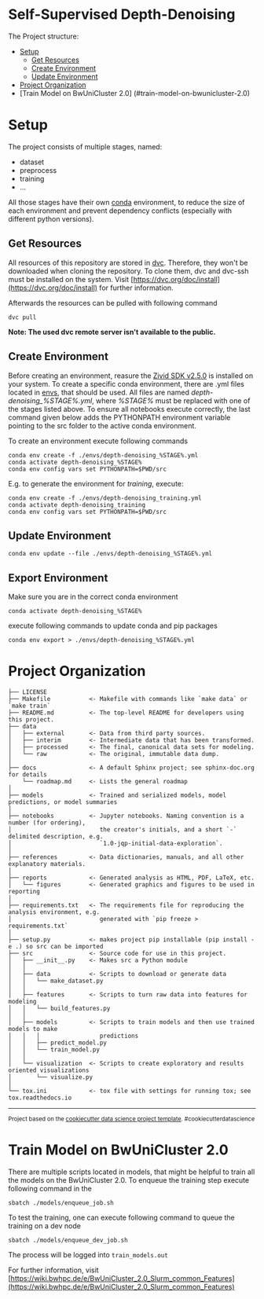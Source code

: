 Self-Supervised Depth-Denoising
==============================

The Project structure:
- [Setup](#setup)
  - [Get Resources](#get-resources)
  - [Create Environment](#create-environment)
  - [Update Environment](#update-environment)
- [Project Organization](#project-organization)
- [Train Model on BwUniCluster 2.0] (#train-model-on-bwunicluster-2.0)

Setup
=====

The project consists of multiple stages, named:
- dataset
- preprocess
- training
- ...

All those stages have their own [conda](https://anaconda.org) environment,
to reduce the size of each environment and prevent dependency conflicts
(especially with different python versions).

Get Resources
-----

All resources of this repository are stored in [dvc](https://dvc.org).
Therefore, they won't be downloaded when cloning the repository.
To clone them, dvc and dvc-ssh must be installed on the system.
Visit [https://dvc.org/doc/install](https://dvc.org/doc/install) for further information.

Afterwards the resources can be pulled with following command

    dvc pull

**Note: The used dvc remote server isn't available to the public.**

Create Environment
-----

Before creating an environment, reasure the [Zivid SDK v2.5.0](https://www.zivid.com/downloads) is installed on your system.
To create a specific conda environment,
there are .yml files located in [envs](./envs), that should be used.
All files are named *depth-denoising_%STAGE%.yml*,
where *%STAGE%* must be replaced with one of the stages listed above.
To ensure all notebooks execute correctly, the last command given below adds the PYTHONPATH 
environment variable pointing to the src folder to the active conda environment.

To create an environment execute following commands 

    conda env create -f ./envs/depth-denoising_%STAGE%.yml 
    conda activate depth-denoising_%STAGE%
    conda env config vars set PYTHONPATH=$PWD/src

E.g. to generate the environment for *training*, execute:

    conda env create -f ./envs/depth-denoising_training.yml
    conda activate depth-denoising_training
    conda env config vars set PYTHONPATH=$PWD/src

Update Environment
------------------

    conda env update --file ./envs/depth-denoising_%STAGE%.yml

Export Environment
------------------
Make sure you are in the correct conda environment

    conda activate depth-denoising_%STAGE%

execute following commands to update conda and pip packages 

    conda env export > ./envs/depth-denoising_%STAGE%.yml


Project Organization
======

    ├── LICENSE
    ├── Makefile           <- Makefile with commands like `make data` or `make train`
    ├── README.md          <- The top-level README for developers using this project.
    ├── data
    │   ├── external       <- Data from third party sources.
    │   ├── interim        <- Intermediate data that has been transformed.
    │   ├── processed      <- The final, canonical data sets for modeling.
    │   └── raw            <- The original, immutable data dump.
    │
    ├── docs               <- A default Sphinx project; see sphinx-doc.org for details
        └── roadmap.md     <- Lists the general roadmap
    │
    ├── models             <- Trained and serialized models, model predictions, or model summaries
    │
    ├── notebooks          <- Jupyter notebooks. Naming convention is a number (for ordering),
    │                         the creator's initials, and a short `-` delimited description, e.g.
    │                         `1.0-jqp-initial-data-exploration`.
    │
    ├── references         <- Data dictionaries, manuals, and all other explanatory materials.
    │
    ├── reports            <- Generated analysis as HTML, PDF, LaTeX, etc.
    │   └── figures        <- Generated graphics and figures to be used in reporting
    │
    ├── requirements.txt   <- The requirements file for reproducing the analysis environment, e.g.
    │                         generated with `pip freeze > requirements.txt`
    │
    ├── setup.py           <- makes project pip installable (pip install -e .) so src can be imported
    ├── src                <- Source code for use in this project.
    │   ├── __init__.py    <- Makes src a Python module
    │   │
    │   ├── data           <- Scripts to download or generate data
    │   │   └── make_dataset.py
    │   │
    │   ├── features       <- Scripts to turn raw data into features for modeling
    │   │   └── build_features.py
    │   │
    │   ├── models         <- Scripts to train models and then use trained models to make
    │   │   │                 predictions
    │   │   ├── predict_model.py
    │   │   └── train_model.py
    │   │
    │   └── visualization  <- Scripts to create exploratory and results oriented visualizations
    │       └── visualize.py
    │
    └── tox.ini            <- tox file with settings for running tox; see tox.readthedocs.io


--------

<p><small>Project based on the <a target="_blank" href="https://drivendata.github.io/cookiecutter-data-science/">cookiecutter data science project template</a>. #cookiecutterdatascience</small></p>


Train Model on BwUniCluster 2.0
====

There are multiple scripts located in models, that might be helpful to train all the models on the BwUniCluster 2.0.
To enqueue the training step execute following command in the 

    sbatch ./models/enqueue_job.sh

To test the training, one can execute following command to queue the training on a dev node

    sbatch ./models/enqueue_dev_job.sh

The process will be logged into `train_models.out`

For further information, visit [https://wiki.bwhpc.de/e/BwUniCluster_2.0_Slurm_common_Features](https://wiki.bwhpc.de/e/BwUniCluster_2.0_Slurm_common_Features)
